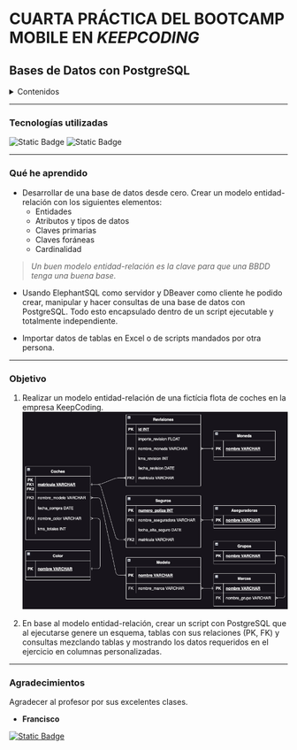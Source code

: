 # CUARTA PRÁCTICA DEL BOOTCAMP MOBILE EN *KEEPCODING*
## Bases de Datos con PostgreSQL

<details>
  <summary>Contenidos</summary>
  <ol>
    <li><a href="#tecnologías-utilizadas">Stack - Tecnologías utilizadas</a></li>
    <li><a href="#qué-he-aprendido">Qué he aprendido</a></li>
    <li><a href="#objetivo">Objetivo práctica</li>
    <li><a href="#agradecimientos">Agradecimientos</a></li>
  </ol>
</details>

---
### Tecnologías utilizadas
![Static Badge](https://img.shields.io/badge/PostgreSQL-%230064a5?style=for-the-badge&logo=postgresql&logoColor=white)
![Static Badge](https://img.shields.io/badge/dbeaver-a0836f?style=for-the-badge&logo=dbeaver&logoColor=white)

---
### Qué he aprendido

- Desarrollar de una base de datos desde cero. Crear un modelo entidad-relación con los siguientes elementos:
  - Entidades
  - Atributos y tipos de datos
  - Claves primarias
  - Claves foráneas
  - Cardinalidad
 
> *Un buen modelo entidad-relación es la clave para que una BBDD tenga una buena base.*

- Usando ElephantSQL como servidor y DBeaver como cliente he podido crear, manipular y hacer consultas de una base de datos con PostgreSQL. Todo esto encapsulado dentro de un script ejecutable y totalmente independiente.

- Importar datos de tablas en Excel o de scripts mandados por otra persona.

---
### Objetivo

1. Realizar un modelo entidad-relación de una fictícia flota de coches en la empresa KeepCoding.
![Captura](https://github.com/Marcnava/Practica-Bases-de-Datos/blob/main/Captura%20de%20pantalla%202023-09-18%20a%20las%201.12.43.png)

2. En base al modelo entidad-relación, crear un script con PostgreSQL que al ejecutarse genere un esquema, tablas con sus relaciones (PK, FK) y consultas mezclando tablas y mostrando los datos requeridos en el ejercicio en columnas personalizadas.

---
### Agradecimientos

Agradecer al profesor por sus excelentes clases.

- **Francisco**

<a href="https://github.com/franciscomoma" target="_blank"><img alt="Static Badge" src="https://img.shields.io/badge/GitHub-black?style=for-the-badge&logo=github&logoColor=white"></a>
